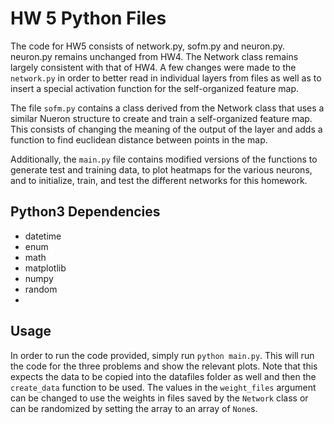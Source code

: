 # HW 5 Python Files
The code for HW5 consists of network.py, sofm.py and neuron.py. neuron.py remains unchanged from HW4.
The Network class remains largely consistent with that of HW4. A few changes were made to the `network.py` in
order to better read in individual layers from files as well as to insert a special activation function for the 
self-organized feature map.

The file `sofm.py` contains a class derived from the Network class that uses a similar Nueron structure to create
and train a self-organized feature map. This consists of changing the meaning of the output of the layer and adds
a function to find euclidean distance between points in the map.

Additionally, the `main.py` file contains modified versions of the functions to generate test and training data, 
to plot heatmaps for the various neurons, and to initialize, train, and test the different networks for this homework.

## Python3 Dependencies
- datetime
- enum
- math
- matplotlib
- numpy
- random
- 

## Usage
In order to run the code provided, simply run `python main.py`. This will run the code for the three 
problems and show the relevant plots. Note that this expects the data to be copied into the datafiles
folder as well and then the `create_data` function to be used. The values in the `weight_files` argument
can be changed to use the weights in files saved by the `Network` class or can be randomized by setting
the array to an array of `None`s.